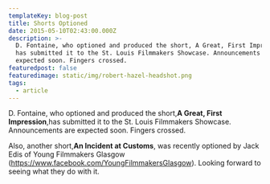 ```yaml
---
templateKey: blog-post
title: Shorts Optioned
date: 2015-05-10T02:43:00.000Z
description: >-
  D. Fontaine, who optioned and produced the short, A Great, First Impression,
  has submitted it to the St. Louis Filmmakers Showcase. Announcements are
  expected soon. Fingers crossed.
featuredpost: false
featuredimage: static/img/robert-hazel-headshot.png
tags:
  - article
---
```

D. Fontaine, who optioned and produced the short,**A Great, First Impression**,has submitted it to the St. Louis Filmmakers Showcase. Announcements are expected soon. Fingers crossed.

Also, another short,**An Incident at Customs**, was recently optioned by Jack Edis of Young Filmmakers Glasgow (<https://www.facebook.com/YoungFilmmakersGlasgow>). Looking forward to seeing what they do with it.
